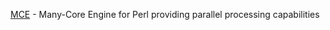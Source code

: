 [MCE](https://metacpan.org/pod/MCE) - Many-Core Engine for Perl providing parallel processing capabilities

